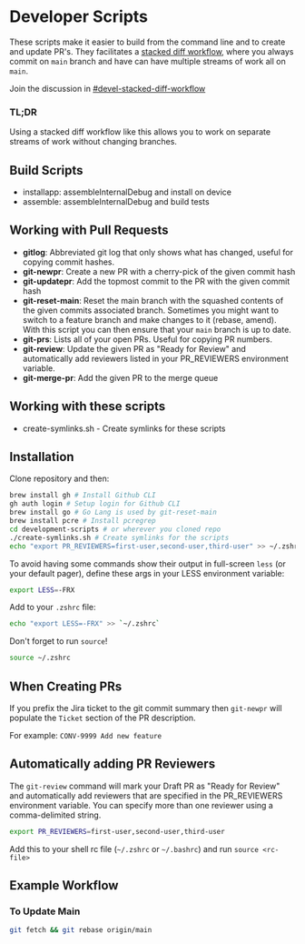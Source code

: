 # Developer Scripts

These scripts make it easier to build from the command line and to create and update PR's. They facilitates a [stacked diff workflow](https://kastiglione.github.io/git/2020/09/11/git-stacked-commits.html), where you always commit on `main` branch and have can have multiple streams of work all on `main`.

Join the discussion in [#devel-stacked-diff-workflow](https://slack-pde.slack.com/archives/C03V94N2A84)

### TL;DR

Using a stacked diff workflow like this allows you to work on separate streams of work without changing branches.

## Build Scripts

- installapp: assembleInternalDebug and install on device
- assemble: assembleInternalDebug and build tests


## Working with Pull Requests

- **gitlog**: Abbreviated git log that only shows what has changed, useful for copying commit hashes.
- **git-newpr**: Create a new PR with a cherry-pick of the given commit hash
- **git-updatepr**: Add the topmost commit to the PR with the given commit hash
- **git-reset-main**: Reset the main branch with the squashed contents of the given commits associated branch. Sometimes you might want to switch to a feature branch and make changes to it (rebase, amend). With this script you can then ensure that your `main` branch is up to date.
- **git-prs**: Lists all of your open PRs. Useful for copying PR numbers.
- **git-review**: Update the given PR as "Ready for Review" and automatically add reviewers listed in your PR_REVIEWERS environment variable.
- **git-merge-pr**: Add the given PR to the merge queue

## Working with these scripts

- create-symlinks.sh - Create symlinks for these scripts

## Installation

Clone repository and then:

```bash
brew install gh # Install Github CLI
gh auth login # Setup login for Github CLI
brew install go # Go Lang is used by git-reset-main
brew install pcre # Install pcregrep
cd development-scripts # or wherever you cloned repo
./create-symlinks.sh # Create symlinks for the scripts
echo "export PR_REVIEWERS=first-user,second-user,third-user" >> ~/.zshrc # List regular PR reviewers for the git-review command
```

To avoid having some commands show their output in full-screen `less` (or your default pager), define these args in your LESS environment variable:

```bash
export LESS=-FRX
```

Add to your `.zshrc` file:

```bash
echo "export LESS=-FRX" >> `~/.zshrc`
```

Don't forget to run `source`!

```bash
source ~/.zshrc
```

## When Creating PRs

If you prefix the Jira ticket to the git commit summary then `git-newpr` will populate the `Ticket` section of the PR description.

For example:
`CONV-9999 Add new feature`

## Automatically adding PR Reviewers

The `git-review` command will mark your Draft PR as "Ready for Review" and automatically add reviewers that are specified in the PR_REVIEWERS environment variable.
You can specify more than one reviewer using a comma-delimited string.

```bash
export PR_REVIEWERS=first-user,second-user,third-user
```

Add this to your shell rc file (`~/.zshrc` or `~/.bashrc`) and run `source <rc-file>`

## Example Workflow

### To Update Main

```bash
git fetch && git rebase origin/main
```
